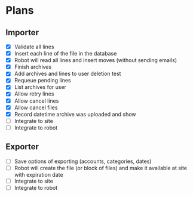 # Plans

## Importer

- [x] Validate all lines
- [x] Insert each line of the file in the database
- [x] Robot will read all lines and insert moves (without sending emails)
- [x] Finish archives
- [x] Add archives and lines to user deletion test
- [x] Requeue pending lines
- [x] List archives for user
- [x] Allow retry lines
- [x] Allow cancel lines
- [x] Allow cancel files
- [x] Record datetime archive was uploaded and show
- [ ] Integrate to site
- [ ] Integrate to robot

## Exporter

- [ ] Save options of exporting (accounts, categories, dates)
- [ ] Robot will create the file (or block of files) and make it available at site with expiration date
- [ ] Integrate to site
- [ ] Integrate to robot
